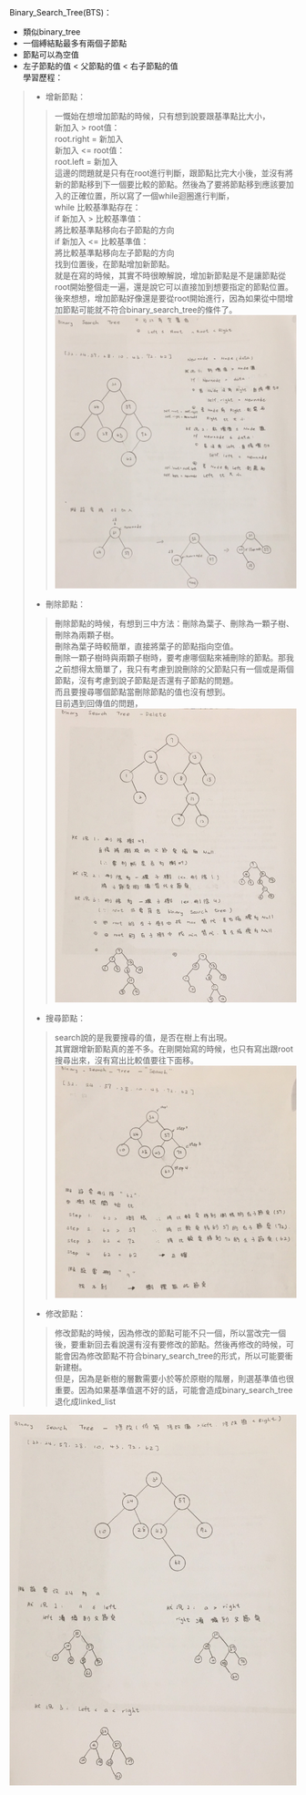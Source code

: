  Binary_Search_Tree(BTS)：    
 * 類似binary_tree   
 * 一個縛結點最多有兩個子節點    
 * 節點可以為空值      
 * 左子節點的值 < 父節點的值 < 右子節點的值     
 學習歷程：   
 > * 增新節點：   
 >> 一慨始在想增加節點的時候，只有想到說要跟基準點比大小，   
 >>                    新加入 > root值：    
 >>                       root.right = 新加入    
 >>                    新加入 <= root值：   
 >>                       root.left = 新加入  
 >> 這邊的問題就是只有在root進行判斷，跟節點比完大小後，並沒有將新的節點移到下一個要比較的節點。然後為了要將節點移到應該要加入的正確位置，所以寫了一個while迴圈進行判斷，    
 >>                    while 比較基準點存在：   
 >>                       if 新加入 > 比較基準值：     
 >>                          將比較基準點移向右子節點的方向    
 >>                       if 新加入 <= 比較基準值：    
 >>                          將比較基準點移向左子節點的方向  
 >> 找到位置後，在節點增加新節點。     
 >> 就是在寫的時候，其實不時很瞭解說，增加新節點是不是讓節點從root開始整個走一遍，還是說它可以直接加到想要指定的節點位置。後來想想，增加節點好像還是要從root開始進行，因為如果從中間增加節點可能就不符合binary_search_tree的條件了。
 ![BST_insert](https://github.com/yenchungLin/study/blob/master/picture/BST_insert.jpg)    
 > * 刪除節點：         
 >> 刪除節點的時候，有想到三中方法：刪除為葉子、刪除為一顆子樹、刪除為兩顆子樹。    
 >> 刪除為葉子時較簡單，直接將葉子的節點指向空值。   
 >> 刪除一顆子樹時與兩顆子樹時，要考慮哪個點來補刪除的節點。那我之前想得太簡單了，我只有考慮到說刪除的父節點只有一個或是兩個節點，沒有考慮到說子節點是否還有子節點的問題。     
 >> 而且要搜尋哪個節點當刪除節點的值也沒有想到。     
 >> 目前遇到回傳值的問題，
 ![BTS_delete](https://github.com/yenchungLin/study/blob/master/picture/BTS_delete.jpg)      
 > * 搜尋節點：        
 >> search說的是我要搜尋的值，是否在樹上有出現。   
 >> 其實跟增新節點真的差不多。在剛開始寫的時候，也只有寫出跟root搜尋出來，沒有寫出比較值要往下面移。     
 ![BTS_search](https://github.com/yenchungLin/study/blob/master/picture/BST_search.jpg)     
 > * 修改節點：             
 >> 修改節點的時候，因為修改的節點可能不只一個，所以當改完一個後，要重新回去看說還有沒有要修改的節點。然後再修改的時候，可能會因為修改節點不符合binary_search_tree的形式，所以可能要衝新建樹。   
 >> 但是，因為是新樹的層數需要小於等於原樹的階層，則選基準值也很重要。因為如果基準值選不好的話，可能會造成binary_search_tree退化成linked_list  
 >>       
 ![BTS_修改](https://github.com/yenchungLin/study/blob/master/picture/BST_修改.jpg)    
